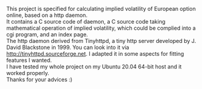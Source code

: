 This project is specified for calculating implied volatility of European option online, based on a http daemon.\
It contains a C source code of daemon, a C source code taking mathematical operation of implied volatility, which could be complied into a cgi program, and an index page.\
The http daemon derived from Tinyhttpd, a tiny http server developed by J. David Blackstone in 1999. You can look into it via http://tinyhttpd.sourceforge.net. I adapted it in some aspects for fitting features I wanted.\
I have tested my whole project on my Ubuntu 20.04 64-bit host and it worked properly.\
Thanks for your advices :)